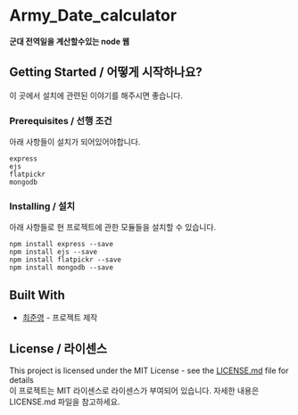 # Army_Date_calculator

**군대 전역일을 계산할수있는 node 웹**  

## Getting Started / 어떻게 시작하나요?

이 곳에서 설치에 관련된 이야기를 해주시면 좋습니다.

### Prerequisites / 선행 조건

아래 사항들이 설치가 되어있어야합니다.

```
express
ejs
flatpickr
mongodb
```

### Installing / 설치

아래 사항들로 현 프로젝트에 관한 모듈들을 설치할 수 있습니다.

```
npm install express --save
npm install ejs --save
npm install flatpickr --save
npm install mongodb --save
```

## Built With 

* [최준영](https://www.instagram.com/01_jy_official/) - 프로젝트 제작

## License / 라이센스

This project is licensed under the MIT License - see the [LICENSE.md](https://gist.github.com/PurpleBooth/LICENSE.md) file for details  
이 프로젝트는 MIT 라이센스로 라이센스가 부여되어 있습니다. 자세한 내용은 LICENSE.md 파일을 참고하세요.
